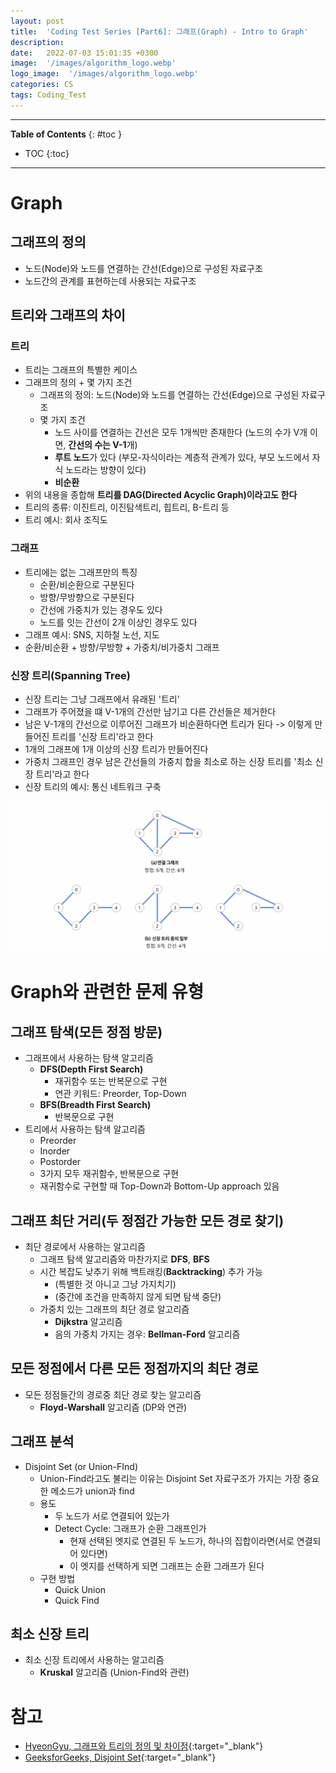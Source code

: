 ```yaml
---
layout: post
title:  'Coding Test Series [Part6]: 그래프(Graph) - Intro to Graph'
description: 
date:   2022-07-03 15:01:35 +0300
image:  '/images/algorithm_logo.webp'
logo_image:  '/images/algorithm_logo.webp'
categories: CS
tags: Coding_Test
---
```

---

**Table of Contents**
{: #toc }
*  TOC
{:toc}

---

# Graph

## 그래프의 정의

- 노드(Node)와 노드를 연결하는 간선(Edge)으로 구성된 자료구조
- 노드간의 관계를 표현하는데 사용되는 자료구조

## 트리와 그래프의 차이

### 트리

- 트리는 그래프의 특별한 케이스
- 그래프의 정의 + 몇 가지 조건
  - 그래프의 정의: 노드(Node)와 노드를 연결하는 간선(Edge)으로 구성된 자료구조
  - 몇 가지 조건
    - 노드 사이를 연결하는 간선은 모두 1개씩만 존재한다 (노드의 수가 V개 이면, **간선의 수는 V-1**개)
    - **루트 노드**가 있다 (부모-자식이라는 계층적 관계가 있다, 부모 노드에서 자식 노드라는 방향이 있다)
    - **비순환**
- 위의 내용을 종합해 **트리를 DAG(Directed Acyclic Graph)이라고도 한다**
- 트리의 종류: 이진트리, 이진탐색트리, 힙트리, B-트리 등
- 트리 예시: 회사 조직도

### 그래프

- 트리에는 없는 그래프만의 특징
  - 순환/비순환으로 구분된다
  - 방향/무방향으로 구분된다
  - 간선에 가중치가 있는 경우도 있다
  - 노드를 잇는 간선이 2개 이상인 경우도 있다
- 그래프 예시: SNS, 지하철 노선, 지도
- 순환/비순환 + 방향/무방향 + 가중치/비가중치 그래프

### 신장 트리(Spanning Tree)

- 신장 트리는 그냥 그래프에서 유래된 '트리'
- 그래프가 주어졌을 떄 V-1개의 간선만 남기고 다른 간선들은 제거한다
- 남은 V-1개의 간선으로 이루어진 그래프가 비순환하다면 트리가 된다 -> 이렇게 만들어진 트리를 '신장 트리'라고 한다
- 1개의 그래프에 1개 이상의 신장 트리가 만들어진다
- 가중치 그래프인 경우 남은 간선들의 가중치 합을 최소로 하는 신장 트리를 '최소 신장 트리'라고 한다
- 신장 트리의 예시: 통신 네트워크 구축

![](/images/graph_1.png)

# Graph와 관련한 문제 유형

## 그래프 탐색(모든 정점 방문)

- 그래프에서 사용하는 탐색 알고리즘
  - **DFS(Depth First Search)**
    - 재귀함수 또는 반복문으로 구현
    - 연관 키워드: Preorder, Top-Down
  - **BFS(Breadth First Search)**
    - 반복문으로 구현
- 트리에서 사용하는 탐색 알고리즘
  - Preorder
  - Inorder
  - Postorder
  - 3가지 모두 재귀함수, 반복문으로 구현
  - 재귀함수로 구현할 때 Top-Down과 Bottom-Up approach 있음

## 그래프 최단 거리(두 정점간 가능한 모든 경로 찾기)

- 최단 경로에서 사용하는 알고리즘
  - 그래프 탐색 알고리즘와 마찬가지로 **DFS**, **BFS**
  - 시간 복잡도 낮추기 위해 백트래킹(**Backtracking**) 추가 가능
    - (특별한 것 아니고 그냥 가지치기)
    - (중간에 조건을 만족하지 않게 되면 탐색 중단)
  - 가중치 있는 그래프의 최단 경로 알고리즘
    - **Dijkstra** 알고리즘
    - 음의 가중치 가지는 경우: **Bellman-Ford** 알고리즘


## 모든 정점에서 다른 모든 정점까지의 최단 경로

- 모든 정점들간의 경로중 최단 경로 찾는 알고리즘
  - **Floyd-Warshall** 알고리즘 (DP와 연관)

## 그래프 분석 

- Disjoint Set (or Union-FInd)
  - Union-Find라고도 불리는 이유는 Disjoint Set 자료구조가 가지는 가장 중요한 메소드가 union과 find
  - 용도
    - 두 노드가 서로 연결되어 있는가
    - Detect Cycle: 그래프가 순환 그래프인가
      - 현재 선택된 엣지로 연결된 두 노드가, 하나의 집합이라면(서로 연결되어 있다면)
      - 이 엣지를 선택하게 되면 그래프는 순환 그래프가 된다
  - 구현 방법
    - Quick Union
    - Quick Find


## 최소 신장 트리
- 최소 신장 트리에서 사용하는 알고리즘
    - **Kruskal** 알고리즘 (Union-Find와 관련)

# 참고

- [HyeonGyu, 그래프와 트리의 정의 및 차이점](https://gusrb3164.github.io/computer-science/2021/04/16/graph,tree/){:target="_blank"}
- [GeeksforGeeks, Disjoint Set](https://www.geeksforgeeks.org/union-find/){:target="_blank"}